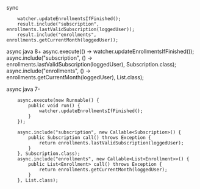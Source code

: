 sync

		watcher.updateEnrollmentsIfFinished();
		result.include("subscription", enrollments.lastValidSubscription(loggedUser));
		result.include("enrollments", enrollments.getCurrentMonth(loggedUser));


async java 8+
		async.execute(() -> watcher.updateEnrollmentsIfFinished());
		async.include("subscription", () -> enrollments.lastValidSubscription(loggedUser), Subscription.class);
		async.include("enrollments", () -> enrollments.getCurrentMonth(loggedUser), List.class);


async java 7-		

		async.execute(new Runnable() {
			public void run() {
				watcher.updateEnrollmentsIfFinished();
			}
		});
		
		async.include("subscription", new Callable<Subscription>() {
			public Subscription call() throws Exception {
				return enrollments.lastValidSubscription(loggedUser);
			}
		}, Subscription.class);
		async.include("enrollments", new Callable<List<Enrollment>>() {
			public List<Enrollment> call() throws Exception {
				return enrollments.getCurrentMonth(loggedUser);
			}
		}, List.class);
